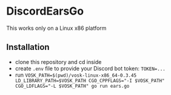 # DiscordEarsGo

This works only on a Linux x86 platform

## Installation
- clone this repository and cd inside
- create `.env` file to provide your Discord bot token: `TOKEN=...`
- run `VOSK_PATH=$(pwd)/vosk-linux-x86_64-0.3.45 LD_LIBRARY_PATH=$VOSK_PATH CGO_CPPFLAGS="-I $VOSK_PATH" CGO_LDFLAGS="-L $VOSK_PATH" go run ears.go`
